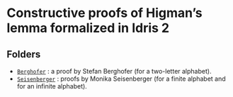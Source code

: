 # Constructive proofs of Higman’s lemma formalized in Idris 2

## Folders

* [`Berghofer`](Berghofer) : a proof by Stefan Berghofer (for a two-letter alphabet).
* [`Seisenberger`](Seisenberger) : proofs by Monika Seisenberger (for a finite alphabet
  and for an infinite alphabet).

